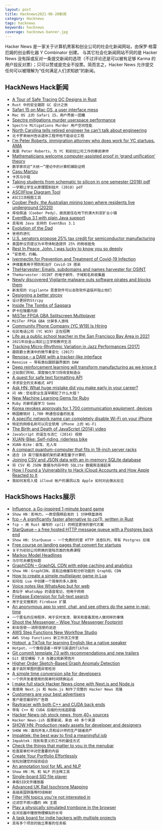 ```yaml
---
layout: post
title: Hacknews2021-06-20新闻
category: Hacknews
tags: hacknews
keywords: hacknews
coverage: hacknews-banner.jpg
---
```


Hacker News 是一家关于计算机黑客和创业公司的社会化新闻网站，由保罗·格雷厄姆的创业孵化器 Y Combinator 创建。
与其它社会化新闻网站不同的是 Hacker News 没有踩或反对一条提交新闻的选项（不过评论还是可以被有足够 Karma 的用户投反对票）；只可以赞或是完全不投票。简而言之，Hacker News 允许提交任何可以被理解为“任何满足人们求知欲”的新闻。

## HackNews Hack新闻


- [A Tour of Safe Tracing GC Designs in Rust](https://manishearth.github.io/blog/2021/04/05/a-tour-of-safe-tracing-gc-designs-in-rust/)
- `Rust 中的安全跟踪 GC 设计之旅`
- [Safari 15 on Mac OS, a user interface mess](https://morrick.me/archives/9368)
- `Mac OS 上的 Safari 15，用户界面一团糟`
- [Spectre mitigations murder userspace performance](https://robert.ocallahan.org/2021/06/spectre-mitigations-murder-userspace.html)
- `Spectre Mitigations Murder 用户空间性能`
- [North Carolina tells retired engineer he can't talk about engineering](https://ij.org/press-release/north-carolina-board-tells-retired-engineer-he-cant-talk-about-engineering/)
- `北卡罗来纳州告诉退休工程师他不能谈论工程`
- [I'm Peter Roberts, immigration attorney who does work for YC startups. AMA](item?id=27560781)
- `我是 Peter Roberts，为 YC 和初创公司工作的移民律师`
- [Mathematicians welcome computer-assisted proof in ‘grand unification’ theory](https://www.nature.com/articles/d41586-021-01627-2)
- `数学家欢迎“大统一”理论中的计算机辅助证明`
- [Casu Martzu](https://en.wikipedia.org/wiki/Casu_martzu)
- `卡苏马尔祖`
- [Taking students from schematic to silicon in one semester (2018) pdf](https://people.eecs.berkeley.edu/~pister/publications/2018/BurnettTapeoutClassISCAS2018.pdf)
- `一学期让学生从原理图到硅片 (2018) pdf`
- [ASCIIFlow Diagram Tool](https://asciiflow.com/)
- `ASCII流程图工具`
- [Coober Pedy, the Australian mining town where residents live underground (2020)](https://www.businessinsider.com/inside-coober-pedy-australias-underground-town-2016-1)
- `库伯佩迪（Coober Pedy），居民居住在地下的澳大利亚矿业小镇`
- [EventBus 3.1 with plain Java support](https://greenrobot.org/release/eventbus-3-1-plain-java-support/)
- `具有纯 Java 支持的 EventBus 3.1`
- [Evolution of the Dad](https://knowablemagazine.org/article/living-world/2021/evolution-dad)
- `爸爸的进化`
- [U.S. senators propose 25% tax credit for semiconductor manufacturing](https://www.reuters.com/article/ctech-us-usa-semiconductors-congress-idCAKCN2DT29F-OCATC)
- `美国参议员提议为半导体制造提供 25% 的税收抵免`
- [Rest In Peace, John. I was lucky to know you so deeply](https://peewee.com/2021/06/18/rest-in-peace-john-paragon/)
- `“安息吧，约翰。`
- [Ivermectin for Prevention and Treatment of Covid-19 Infection](https://journals.lww.com/americantherapeutics/Abstract/9000/Ivermectin_for_Prevention_and_Treatment_of.98040.aspx)
- `伊维菌素用于预防和治疗 Covid-19 感染`
- [TheHarvester: Emails, subdomains and names harvester for OSINT](https://github.com/laramies/theHarvester)
- `TheHarvester：OSINT 的电子邮件、子域和名称收集器`
- [Newly discovered Vigilante malware outs software pirates and blocks them](https://arstechnica.com/gadgets/2021/06/newly-discovered-vigilante-malware-outs-software-pirates-and-blocks-them/)
- `新发现的 Vigilante 恶意软件可以击败软件盗版并阻止他们`
- [Designing a better strcpy](https://saagarjha.com/blog/2020/04/12/designing-a-better-strcpy/)
- `设计更好的Strcpy`
- [Inside The Tombs of Saqqara](https://www.smithsonianmag.com/history/inside-tombs-saqqara-180977932/)
- `萨卡拉陵墓内部`
- [MiSTer FPGA GBA Splitscreen Multiplayer](https://www.youtube.com/watch?v=AJhx8SeI0Q8)
- `MiSTer FPGA GBA 分屏多人游戏`
- [Community Phone Company (YC W19) Is Hiring](https://www.ycombinator.com/companies/community-phone-company/jobs/6psvnZD-digital-marketing-specialist)
- `社区电话公司 (YC W19) 正在招聘`
- [Life as a public school teacher in the San Francisco Bay Area in 2021](http://adamcadre.ac/calendar/202105m.html)
- `2021年旧金山湾区公立学校教师生活`
- [Tracking Micro-Rhythmic Variation in Jazz Performances (2017)](https://www.researchgate.net/publication/319392963_A_Swingogram_Representation_for_Tracking_Micro-Rhythmic_Variation_in_Jazz_Performances)
- `跟踪爵士表演中的微节奏变化 (2017)`
- [Renoise – a DAW with a tracker-like interface](https://www.renoise.com/)
- `Renoise – 带有类似跟踪器界面的 DAW`
- [Deep reinforcement learning will transform manufacturing as we know it](https://techcrunch.com/2021/06/17/deep-reinforcement-learning-will-transform-manufacturing-as-we-know-it/)
- `正如我们所知，深度强化学习将改变制造业`
- [A quest for safe text formatting API](https://www.zverovich.net/2021/06/16/safe-formatting-api.html)
- `寻求安全的文本格式 API`
- [Ask HN: What huge mistake did you make early in your career?](item?id=27548204)
- `问 HN：您在职业生涯早期犯了什么大错？`
- [New Machine Learning Gems for Ruby](https://ankane.org/new-ml-gems)
- `Ruby 的新机器学习 Gems`
- [Korea revokes approvals for 1,700 communication equipment, devices](http://www.koreaherald.com/view.php?ud=20210617000953)
- `韩国撤销对 1,700 种通信设备的批准`
- [A specific network name can completely disable Wi-Fi on your iPhone](https://9to5mac.com/2021/06/19/a-specific-network-name-can-completely-disable-wi-fi-on-your-iphone/)
- `特定的网络名称可以完全禁用 iPhone 上的 Wi-Fi`
- [The Birth and Death of JavaScript (2014) video](https://www.destroyallsoftware.com/talks/the-birth-and-death-of-javascript)
- `JavaScript 的诞生与消亡 (2014) 视频`
- [XUAN-Bike: Self-riding, riderless bike](https://github.com/peng-zhihui/XUAN-Bike)
- `XUAN-Bike：自驾、无人车`
- [A compact quantum-computer that fits in 19-inch server racks](https://journals.aps.org/prxquantum/abstract/10.1103/PRXQuantum.2.020343)
- `适合 19 英寸服务器机架的紧凑型量子计算机`
- [Joining CSV and JSON data with an in-memory SQLite database](https://simonwillison.net/2021/Jun/19/sqlite-utils-memory/)
- `将 CSV 和 JSON 数据与内存中的 SQLite 数据库连接起来`
- [How I Found a Vulnerability to Hack iCloud Accounts and How Apple Reacted to It](https://thezerohack.com/apple-vulnerability-bug-bounty)
- `我如何发现入侵 iCloud 帐户的漏洞以及 Apple 如何对此做出反应`


## HackShows Hacks展示

- [ Influence, a Go-inspired 1-minute board game](http://cintrest.com/influence/)
- `Show HN：影响力，一款受围棋启发的 1 分钟棋盘游戏`
- [ fcp – A significantly faster alternative to cp(1), written in Rust](https://github.com/Svetlitski/fcp)
- `fcp – 用 Rust 编写的 cp(1) 的明显更快的替代方案`
- [ StarQueue – a free hosted HTTP message queue with a Postgres back end](https://www.starqueue.org/)
- `Show HN: StarQueue – 一个免费的托管 HTTP 消息队列，带有 Postgres 后端`
- [ Free course on landing pages that convert for startups](https://zenacademy.com.au/course/landing-pages-that-convert/)
- `关于为初创公司转换的登陆页面的免费课程`
- [ Markov Model Headlines](https://www.locserendipity.com/Markov_Headlines.html)
- `马尔可夫模型标题`
- [ GraphCDN – GraphQL CDN with edge caching and analytics](https://graphcdn.io/blog/announcing-graphcdn)
- `Show HN：GraphCDN，具有边缘缓存和分析功能的 GraphQL CDN`
- [ How to create a simple multiplayer game in Lua](https://github.com/prashantgupta24/lua-top-down-multiplayer)
- `如何在 Lua 中创建一个简单的多人游戏`
- [ Voice notes like WhatsApp but for web](https://voicl.com)
- `类似于 WhatsApp 的语音笔记，但用于网络`
- [ Firebase Extension for full-text search](https://github.com/typesense/firestore-typesense-search)
- `用于全文搜索的 Firebase 扩展`
- [ An anonymous app to vent, chat, and see others do the same in real-time](https://testflight.apple.com/join/aCM3SWNY)
- `一个匿名的应用程序，用于实时发泄、聊天和查看其他人做同样的事情`
- [ Shoot the Messenger – Wipe Your Messenger Footprint](https://chrome.google.com/webstore/detail/shoot-the-messenger/lkhmjelfhkidbekjkghmbacoaolbcmep?hl=en&authuser=1)
- `射击信使——消除信使的足迹`
- [ AWS Step Functions New Workflow Studio](https://docs.aws.amazon.com/step-functions/latest/dg/workflow-studio-components.html)
- `AWS Step Functions 新工作流工作室`
- [ Hotpot, a TikTok for learning English like a native speaker](https://hotpotenglish.com)
- `Hotpot，一个像母语者一样学习英语的TikTok`
- [ Git commit template 7.0 with recommendations and new trailers](https://github.com/joelparkerhenderson/git-commit-template)
- `Git 提交模板 7.0 与建议和新预告片`
- [ Higher Order Sketch-Based Graph Anomaly Detection](https://github.com/Stream-AD/AnoGraph)
- `基于高阶草图的图异常检测`
- [ A simple time conversion site for developers](https://time.lol)
- `一个供开发者使用的简单时间转换站点`
- [ I make full stack Hacker News clone with Next.js and Node.js](https://github.com/krehwell/HeckarNews)
- `我使用 Next.js 和 Node.js 制作了完整的 Hacker News 克隆`
- [ Customers are your best advertisers](https://www.orbik.com/)
- `客户是您最好的广告商`
- [ Raytracer with both C++ and CUDA back ends](https://github.com/maxilevi/raytracer)
- `带有 C++ 和 CUDA 后端的光线追踪器`
- [ Hacker News-ish stock news, from 40+ sources](https://steez.news)
- `Hacker News-ish 股票新闻，来自 40 多个来源`
- [SHOW HN: Production ready assets for developer and designers](https://readyui.co/)
- `SHOW HN：面向开发人员和设计师的生产就绪资产`
- [ Impaktek: the best way to find a meaningful job](http://impaktek.fr)
- `Impaktek：找到有意义的工作的最佳方式`
- [ Check the things that matter to you in the menubar](https://getradar.co)
- `检查菜单栏中对您重要的内容`
- [ Create Your Portfolio Effortlessly](https://superportfolio.co)
- `轻松创建您的投资组合`
- [ An annotation tool for ML and NLP](https://www.getmarkup.com/)
- `Show HN：ML 和 NLP 的注释工具`
- [ Single-board SID file player](https://github.com/sidfi/sidfi)
- `单板SID文件播放器`
- [ Advanced UK Rail Isochrone Mapping](https://www.magpie-maps.com)
- `高级英国铁路等时线映射`
- [ Filter HN topics you're not interested in](item?id=27564056)
- `过滤您不感兴趣的 HN 主题`
- [ Play a physically simulated trombone in the browser](https://nuchi.github.io/trombone/)
- `在浏览器中播放物理模拟的长号`
- [ A task board for indie hackers with multiple projects](https://7todos.com)
- `具有多个项目的独立黑客的任务板`

